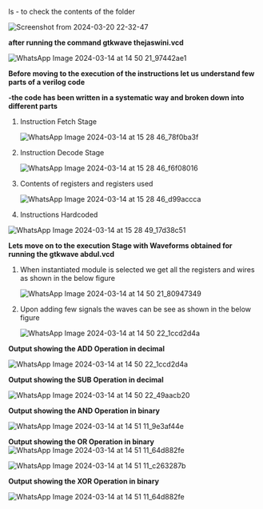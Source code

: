 ls - to check the contents of the folder

![Screenshot from 2024-03-20 22-32-47](https://github.com/Asundi-thejaswini/thejaswini/assets/149863256/007ed05a-3e87-40ed-83fc-bc1e3dcc7604)


**after running the command
gtkwave thejaswini.vcd**


![WhatsApp Image 2024-03-14 at 14 50 21_97442ae1](https://github.com/Abdulbitm/Abdul/assets/160620896/113dded2-a032-4b11-b39b-b75aae1a0e1d)



**Before moving to the execution of the instructions let us understand few parts of a verilog code**

**-the code has been written in a systematic way and broken down into different parts**

1. Instruction Fetch Stage
   
   ![WhatsApp Image 2024-03-14 at 15 28 46_78f0ba3f](https://github.com/Abdulbitm/Abdul/assets/160620896/6009d228-beac-411e-a2ef-72ce8d6fad82)

2. Instruction Decode Stage

   ![WhatsApp Image 2024-03-14 at 15 28 46_f6f08016](https://github.com/Abdulbitm/Abdul/assets/160620896/0bf49697-4e9e-42dc-adcf-eed7df8e957c)


3. Contents of registers and registers used

   ![WhatsApp Image 2024-03-14 at 15 28 46_d99accca](https://github.com/Abdulbitm/Abdul/assets/160620896/32ae2162-efe4-448a-afe2-7e850278e547)


4. Instructions Hardcoded

![WhatsApp Image 2024-03-14 at 15 28 49_17d38c51](https://github.com/Abdulbitm/Abdul/assets/160620896/23c86e3e-d2bd-4805-a8d3-2b1f6bde84c8)


**Lets move on to the execution Stage with Waveforms obtained for running the gtkwave abdul.vcd**


1. When instantiated module is selected we get all the registers and wires as shown in the below figure

   ![WhatsApp Image 2024-03-14 at 14 50 21_80947349](https://github.com/Abdulbitm/Abdul/assets/160620896/d0ad6822-9ef1-4424-89f5-4e8ea783609a)


2. Upon adding few signals the waves can be see as shown in the below figure

   ![WhatsApp Image 2024-03-14 at 14 50 22_1ccd2d4a](https://github.com/Abdulbitm/Abdul/assets/160620896/edd173c1-6e89-4164-b5cb-b77a12d78c9b)


**Output showing the ADD Operation in decimal**

![WhatsApp Image 2024-03-14 at 14 50 22_1ccd2d4a](https://github.com/Abdulbitm/Abdul/assets/160620896/0ba4aae8-32c0-4bd8-8c5b-03e68144c4e2)


**Output showing the SUB Operation in decimal**

![WhatsApp Image 2024-03-14 at 14 50 22_49aacb20](https://github.com/Abdulbitm/Abdul/assets/160620896/6e77d55d-f07c-4fe5-8ac5-64677e1657de)

**Output showing the AND Operation in binary**

![WhatsApp Image 2024-03-14 at 14 51 11_9e3af44e](https://github.com/Abdulbitm/Abdul/assets/160620896/c4f77171-0166-4815-8d50-7820613c9b3a)


**Output showing the OR Operation in binary**
![WhatsApp Image 2024-03-14 at 14 51 11_64d882fe](https://github.com/Abdulbitm/Abdul/assets/160620896/45ae0f92-78ab-469a-bacd-5cdb2f7c5578)

![WhatsApp Image 2024-03-14 at 14 51 11_c263287b](https://github.com/Abdulbitm/Abdul/assets/160620896/4d337702-67ac-4800-b7b6-b4bf4a7029f8)

**Output showing the XOR Operation in binary**

![WhatsApp Image 2024-03-14 at 14 51 11_64d882fe](https://github.com/Abdulbitm/Abdul/assets/160620896/5584f6ad-a942-460b-a2d1-c44a1a68ca8e)






